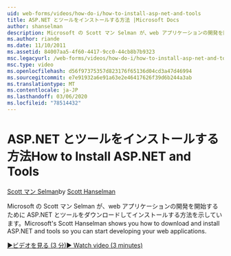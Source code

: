 ```yaml
---
uid: web-forms/videos/how-do-i/how-to-install-asp-net-and-tools
title: ASP.NET とツールをインストールする方法 |Microsoft Docs
author: shanselman
description: Microsoft の Scott マン Selman が、web アプリケーションの開発を開始するために ASP.NET とツールをダウンロードしてインストールする方法を示しています。
ms.author: riande
ms.date: 11/10/2011
ms.assetid: 84007aa5-4f60-4417-9cc0-44cb8b7b9323
msc.legacyurl: /web-forms/videos/how-do-i/how-to-install-asp-net-and-tools
msc.type: video
ms.openlocfilehash: d56f97375357d823176f65136d04cd3a47d46994
ms.sourcegitcommit: e7e91932a6e91a63e2e46417626f39d6b244a3ab
ms.translationtype: MT
ms.contentlocale: ja-JP
ms.lasthandoff: 03/06/2020
ms.locfileid: "78514432"
---
```

# <a name="how-to-install-aspnet-and-tools"></a><span data-ttu-id="0f065-103">ASP.NET とツールをインストールする方法</span><span class="sxs-lookup"><span data-stu-id="0f065-103">How to Install ASP.NET and Tools</span></span>

<span data-ttu-id="0f065-104">[Scott マン Selman](https://github.com/shanselman)</span><span class="sxs-lookup"><span data-stu-id="0f065-104">by [Scott Hanselman](https://github.com/shanselman)</span></span>

<span data-ttu-id="0f065-105">Microsoft の Scott マン Selman が、web アプリケーションの開発を開始するために ASP.NET とツールをダウンロードしてインストールする方法を示しています。</span><span class="sxs-lookup"><span data-stu-id="0f065-105">Microsoft's Scott Hanselman shows you how to download and install ASP.NET and tools so you can start developing your web applications.</span></span>

[<span data-ttu-id="0f065-106">&#9654;ビデオを見る (3 分)</span><span class="sxs-lookup"><span data-stu-id="0f065-106">&#9654; Watch video (3 minutes)</span></span>](https://channel9.msdn.com/Blogs/ASP-NET-Site-Videos/how-to-install-asp-net-and-tools)
